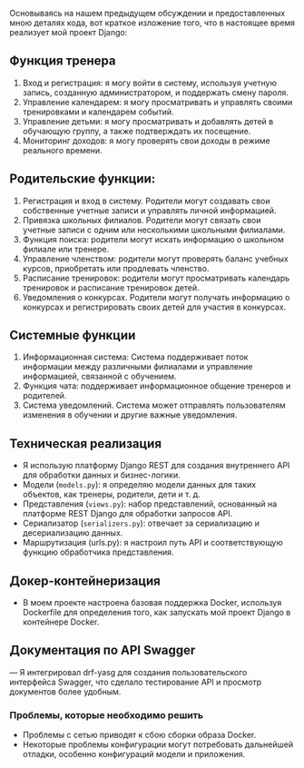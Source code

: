 Основываясь на нашем предыдущем обсуждении и предоставленных мною деталях кода, 
вот краткое изложение того, что в настоящее время реализует мой проект Django:

## Функция тренера
1. Вход и регистрация: я могу войти в систему, используя учетную запись, созданную администратором, и поддержать смену пароля.
2. Управление календарем: я могу просматривать и управлять своими тренировками и календарем событий.
3. Управление детьми: я могу просматривать и добавлять детей в обучающую группу, а также подтверждать их посещение.
4. Мониторинг доходов: я могу проверять свои доходы в режиме реального времени.

## Родительские функции:
1. Регистрация и вход в систему. Родители могут создавать свои собственные учетные записи и управлять личной информацией.
2. Привязка школьных филиалов. Родители могут связать свои учетные записи с одним или несколькими школьными филиалами.
3. Функция поиска: родители могут искать информацию о школьном филиале или тренере.
4. Управление членством: родители могут проверять баланс учебных курсов, приобретать или продлевать членство.
5. Расписание тренировок: родители могут просматривать календарь тренировок и расписание тренировок детей.
6. Уведомления о конкурсах. Родители могут получать информацию о конкурсах и регистрировать своих детей для участия в конкурсах.

## Системные функции
1. Информационная система: Система поддерживает поток информации между различными филиалами и управление информацией, связанной с обучением.
2. Функция чата: поддерживает информационное общение тренеров и родителей.
3. Система уведомлений. Система может отправлять пользователям изменения в обучении и другие важные уведомления.

## Техническая реализация
- Я использую платформу Django REST для создания внутреннего API для обработки данных и бизнес-логики.
- Модели (`models.py`): я определяю модели данных для таких объектов, как тренеры, родители, дети и т. д.
- Представления (`views.py`): набор представлений, основанный на платформе REST Django для обработки запросов API.
- Сериализатор (`serializers.py`): отвечает за сериализацию и десериализацию данных.
- Маршрутизация (urls.py): я настроил путь API и соответствующую функцию обработчика представления.

## Докер-контейнеризация
- В моем проекте настроена базовая поддержка Docker, используя Dockerfile для определения того, как запускать мой проект Django в контейнере Docker.

## Документация по API Swagger
— Я интегрировал drf-yasg для создания пользовательского интерфейса Swagger, что сделало тестирование API и просмотр документов более удобным.

### Проблемы, которые необходимо решить
- Проблемы с сетью приводят к сбою сборки образа Docker.
- Некоторые проблемы конфигурации могут потребовать дальнейшей отладки, особенно конфигураций модели и приложения.
